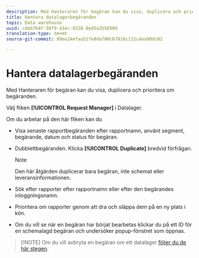 ```yaml
---
description: Med Hanteraren för begäran kan du visa, duplicera och prioritera om begäranden.
title: Hantera datalagerbegäranden
topic: Data warehouse
uuid: cdeb764f-56f9-43ec-9228-8ed5a2b58909
translation-type: tm+mt
source-git-commit: 99ee24efaa517e8da700c67818c111c4aa90dc02

---
```



# Hantera datalagerbegäranden

Med Hanteraren för begäran kan du visa, duplicera och prioritera om begäranden.

Välj fliken **[!UICONTROL Request Manager]** i Datalager.

Om du arbetar på den här fliken kan du

* Visa senaste rapportbegäranden efter rapportnamn, använt segment, begärande, datum och status för begäran.
* Dubblettbegäranden. Klicka **[!UICONTROL Duplicate]** bredvid förfrågan.

   >[!NOTE]
   >
   >Den här åtgärden duplicerar bara begäran, inte schemat eller leveransinformationen.

* Sök efter rapporter efter rapportnamn eller efter den begärandes inloggningsnamn.
* Prioritera om rapporter genom att dra och släppa dem på en ny plats i kön.
* Om du vill se när en begäran har börjat bearbetas klickar du på ett ID för en schemalagd begäran och undersöker popup-fönstret som öppnas.

> [!NOTE] Om du vill avbryta en begäran om ett datalager [följer du de här stegen](https://helpx.adobe.com/analytics/kb/cancel-data-warehouse-requests.html).

